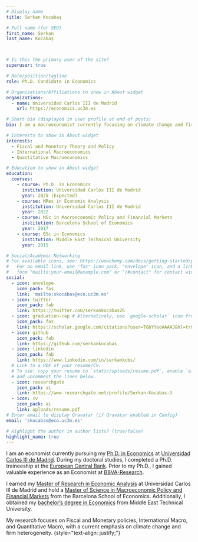 ```yaml
---
# Display name
title: Serkan Kocabaş

# Full name (for SEO)
first_name: Serkan
last_name: Kocabaş



# Is this the primary user of the site?
superuser: true

# Role/position/tagline
role: Ph.D. Candidate in Economics

# Organizations/Affiliations to show in About widget
organizations:
  - name: Universidad Carlos III de Madrid
    url: https://economics.uc3m.es

# Short bio (displayed in user profile at end of posts)
bio: I am a macroeconomist currently focusing on climate change and firm heterogeneity.

# Interests to show in About widget
interests:
  - Fiscal and Monetary Theory and Policy
  - International Macroeconomics
  - Quantitative Macroeconomics

# Education to show in About widget
education:
  courses:
    - course: Ph.D. in Economics
      institution: Universidad Carlos III de Madrid
      year: 2025 (Expected)
    - course: MRes in Economic Analysis
      institution: Universidad Carlos III de Madrid
      year: 2022
    - course: MSc in Macroeconomic Policy and Financial Markets
      institution: Barcelona School of Economics
      year: 2017
    - course: BSc in Economics
      institution: Middle East Technical University
      year: 2015

# Social/Academic Networking
# For available icons, see: https://wowchemy.com/docs/getting-started/page-builder/#icons
#   For an email link, use "fas" icon pack, "envelope" icon, and a link in the
#   form "mailto:your-email@example.com" or "/#contact" for contact widget.
social:
  - icon: envelope
    icon_pack: fas
    link: 'mailto:skocabas@eco.uc3m.es'
  - icon: twitter
    icon_pack: fab
    link: https://twitter.com/serkankocabas26
  - icon: graduation-cap # Alternatively, use `google-scholar` icon from `ai` icon pack
    icon_pack: fas
    link: https://scholar.google.com/citations?user=TGbYYeoAAAAJ&hl=tr&authuser=2
  - icon: github
    icon_pack: fab
    link: https://github.com/serkankocabas
  - icon: linkedin
    icon_pack: fab
    link: https://www.linkedin.com/in/serkankcbs/
  # Link to a PDF of your resume/CV.
  # To use: copy your resume to `static/uploads/resume.pdf`, enable `ai` icons in `params.yaml`,
  # and uncomment the lines below.
  - icon: researchgate
    icon_pack: ai
    link: https://www.researchgate.net/profile/Serkan-Kocabas-3
  - icon: cv
    icon_pack: ai
    link: uploads/resume.pdf
# Enter email to display Gravatar (if Gravatar enabled in Config)
email: 'skocabas@eco.uc3m.es'

# Highlight the author in author lists? (true/false)
highlight_name: true
---
```

I am an economist currently pursuing my [Ph.D. in Economics](https://economics.uc3m.es/home-phd/) at [Universidad Carlos III de Madrid](https://economics.uc3m.es). During my doctoral studies, I completed a Ph.D. traineeship at the [European Central Bank](https://www.ecb.europa.eu/home/html/index.en.html). Prior to my Ph.D., I gained valuable experience as an Economist at [BBVA-Research](https://www.bbvaresearch.com/en/).

I earned my [Master of Research in Economic Analysis](https://www.uc3m.es/master/economic-analysis) at Universidad Carlos III de Madrid and hold a [Master of Science in Macroeconomic Policy and Financial Markets](https://bse.eu/masters-degrees/specialized-economic-analysis/macroeconomic-policy-and-financial-markets) from the Barcelona School of Economics. Additionally, I obtained my [bachelor’s degree in Economics](hhttps://econ.metu.edu.tr/en/undergraduateprogram) from Middle East Technical University.

My research focuses on Fiscal and Monetary policies, International Macro, and Quantitative Macro, with a current emphasis on climate change and firm heterogeneity.
{style="text-align: justify;"}
